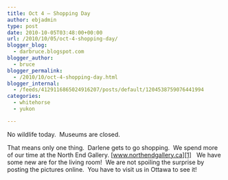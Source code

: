 ```yaml
---
title: Oct 4 – Shopping Day
author: ebjadmin
type: post
date: 2010-10-05T03:48:00+00:00
url: /2010/10/05/oct-4-shopping-day/
blogger_blog:
  - darbruce.blogspot.com
blogger_author:
  - bruce
blogger_permalink:
  - /2010/10/oct-4-shopping-day.html
blogger_internal:
  - /feeds/4129116865024916207/posts/default/1204538759076441994
categories:
  - whitehorse
  - yukon

---
```

No wildlife today. &nbsp;Museums are closed. 

That means only one thing. &nbsp;Darlene gets to go shopping. &nbsp;We spend more of our time at the North End Gallery. [www.northendgallery.ca][1] &nbsp; We have some new are for the living room! &nbsp;We are not spoiling the surprise by posting the pictures online. &nbsp;You have to visit us in Ottawa to see it!

 [1]: http://www.northendgallery.ca/